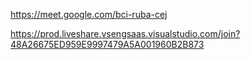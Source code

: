 https://meet.google.com/bci-ruba-cej

https://prod.liveshare.vsengsaas.visualstudio.com/join?48A26675ED959E9997479A5A001960B2B873
